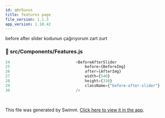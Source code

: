 ```yaml
---
id: q6n5uxus
title: features page
file_version: 1.1.3
app_version: 1.18.42
---
```


before after slider kodunun çağırıyorum zart zurt
<!-- NOTE-swimm-snippet: the lines below link your snippet to Swimm -->
### 📄 src/Components/Features.js
```javascript
24                             <BeforeAfterSlider
25                                 before={BeforeImg}
26                                 after={AfterImg}
27                                 width={540}
28                                 height={330}
29                                 className={"before-after-slider"}
30                             />
```

<br/>

This file was generated by Swimm. [Click here to view it in the app](https://app.swimm.io/repos/Z2l0aHViJTNBJTNBaW1nbWluaWZ5LmNvJTNBJTNBYmVlcmtheWFzbGFu/docs/q6n5uxus).
